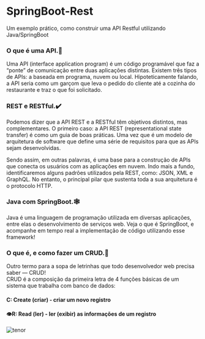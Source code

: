 # SpringBoot-Rest
Um exemplo prático, como construir uma API Restful utilizando Java/SpringBoot

### O que é uma API.:space_invader: 
Uma API (interface application program) é um código programável que faz a “ponte” de comunicação entre duas aplicações distintas. Existem três tipos de APIs: a baseada em programa, nuvem ou local. Hipoteticamente falando, a API seria como um garçom que leva o pedido do cliente até a cozinha do restaurante e traz o que foi solicitado.

### REST e RESTful.:heavy_check_mark:
Podemos dizer que a API REST e a RESTful têm objetivos distintos, mas complementares. O primeiro caso: a API REST (representational state transfer) é como um guia de boas práticas. Uma vez que é um modelo de arquitetura de software que define uma série de requisitos para que as APIs sejam desenvolvidas.

Sendo assim, em outras palavras, é uma base para a construção de APIs que conecta os usuários com as aplicações em nuvem. Indo mais a fundo, identificaremos alguns padrões utilizados pela REST, como: JSON, XML e GraphQL. No entanto, o principal pilar que sustenta toda a sua arquitetura é o protocolo HTTP.

### Java com SpringBoot.:spider_web:
Java é uma linguagem de programação utilizada em diversas aplicações, entre elas o desenvolvimento de serviços web. Veja o que é SpringBoot, e acompanhe em tempo
real a implementação de código utilizando esse framework!

### O que é, e como fazer um CRUD.:bank: 
Outro termo para a sopa de letrinhas que todo desenvolvedor web precisa saber — CRUD! <BR>
CRUD é a composição da primeira letra de 4 funções básicas de um sistema que trabalha com banco de dados:
#### C: Create (criar) - criar um novo registro
#### :eye:R: Read (ler) - ler (exibir) as informações de um registro

![tenor](https://github.com/MauroDegaspari/Contactura/blob/master/new-Converted.gif) 
